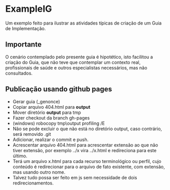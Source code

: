 # ExampleIG

Um exemplo feito para ilustrar as
atividades típicas de criação de um Guia de Implementação.

## Importante

O cenário contemplado pelo presente guia é hipotético, isto
facilitou a criação do Guia, que não teve que contemplar
um contexto real, profissionais de saúde e outros especialistas
necessários, mas não consultados.

## Publicação usando github pages

- Gerar guia (_genonce)
- Copiar arquivo 404.html para **output**
- Mover diretório **output** para tmp
- Fazer checkout da branch gh-pages
- (windows) robocopy tmp\output profiling /E
- Não se pode excluir o que não está no diretório output, caso contrário, será removido .git
- Adicionar, realizar o commit e push.
- Acrescentar arquivo 404.html para acrescentar extensão ao que não tiver extensão, por exemplo
  ../x vira ../x.html e redireciona para este último.
- Terá um arquivo x.html para cada recurso terminológico ou perfil, cujo conteúdo é redirecionar
  para o arquivo de fato existente, com extensão, mas usando outro nome.
- Talvez tudo possa ser feito em js sem necessidade de dois redirecionamentos.
